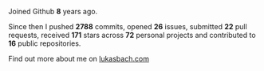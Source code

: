 Joined Github **8** years ago.

Since then I pushed **2788** commits, opened **26** issues, submitted **22** pull requests, received **171** stars across **72** personal projects and contributed to **16** public repositories.

Find out more about me on [lukasbach.com](https://lukasbach.com)
